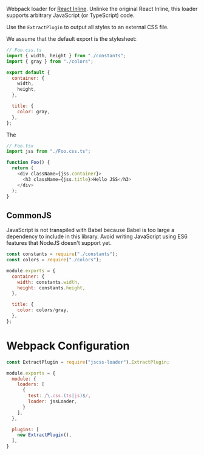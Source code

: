 Webpack loader for [React Inline](https://github.com/martinandert/react-inline). Unlinke the original React Inline, this loader supports arbitrary JavaScript (or TypeScript) code.

Use the `ExtractPlugin` to output all styles to an external CSS file.

We assume that the default export is the stylesheet:

```js
// Foo.css.ts
import { width, height } from "./constants";
import { gray } from "./colors";

export default {
  container: {
    width,
    height,
  },

  title: {
    color: gray,
  },
};
```

The

```js
// Foo.tsx
import jss from "./Foo.css.ts";

function Foo() {
  return (
    <div className={jss.container}>
      <h3 className={jss.title}>Hello JSS</h3>
    </div>
  );
}
```

## CommonJS

JavaScript is not transpiled with Babel because Babel is too large a dependency to include in this library. Avoid writing JavaScript using ES6 features that NodeJS doesn't support yet.

```js
const constants = require("./constants");
const colors = require("./colors");

module.exports = {
  container: {
    width: constants.width,
    height: constants.height,
  },

  title: {
    color: colors/gray,
  },
};
```

# Webpack Configuration

```js
const ExtractPlugin = require("jscss-loader").ExtractPlugin;

module.exports = {
  module: {
    loaders: [
      {
        test: /\.css.(ts|js)$/,
        loader: jssLoader,
      }
    ],
  },

  plugins: [
    new ExtractPlugin(),
  ],
}
```